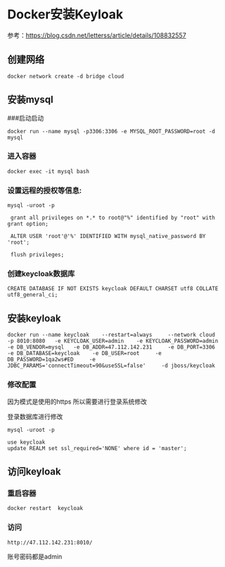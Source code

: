 # Docker安装Keyloak

参考：https://blog.csdn.net/letterss/article/details/108832557


## 创建网络


	docker network create -d bridge cloud


## 安装mysql

###启动启动 

    docker run --name mysql -p3306:3306 -e MYSQL_ROOT_PASSWORD=root -d mysql

### 进入容器

	docker exec -it mysql bash


### 设置远程的授权等信息:


	mysql -uroot -p
	 
	 grant all privileges on *.* to root@"%" identified by "root" with grant option; 
	 
	 ALTER USER 'root'@'%' IDENTIFIED WITH mysql_native_password BY 'root';
	  
	 flush privileges;


### 创建keycloak数据库

	CREATE DATABASE IF NOT EXISTS keycloak DEFAULT CHARSET utf8 COLLATE utf8_general_ci;


## 安装keyloak

	docker run --name keycloak    --restart=always     --network cloud     -p 8010:8080   -e KEYCLOAK_USER=admin    -e KEYCLOAK_PASSWORD=admin    -e DB_VENDOR=mysql   -e DB_ADDR=47.112.142.231     -e DB_PORT=3306    -e DB_DATABASE=keycloak    -e DB_USER=root     -e DB_PASSWORD=1qa2ws#ED     -e JDBC_PARAMS='connectTimeout=90&useSSL=false'     -d jboss/keycloak


### 修改配置

因为模式是使用的https 所以需要进行登录系统修改

登录数据库进行修改

	mysql -uroot -p

	use keycloak
	update REALM set ssl_required='NONE' where id = 'master';


## 访问keyloak

### 重启容器

	docker restart  keycloak


### 访问

	http://47.112.142.231:8010/


账号密码都是admin